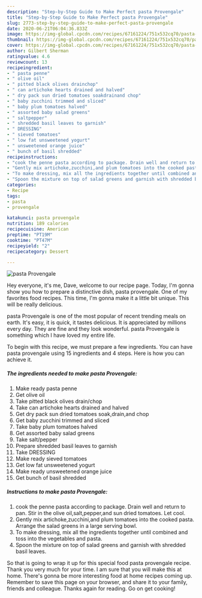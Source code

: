 ```yaml
---
description: "Step-by-Step Guide to Make Perfect pasta Provengale"
title: "Step-by-Step Guide to Make Perfect pasta Provengale"
slug: 2773-step-by-step-guide-to-make-perfect-pasta-provengale
date: 2020-06-21T06:04:36.833Z
image: https://img-global.cpcdn.com/recipes/67161224/751x532cq70/pasta-provengale-recipe-main-photo.jpg
thumbnail: https://img-global.cpcdn.com/recipes/67161224/751x532cq70/pasta-provengale-recipe-main-photo.jpg
cover: https://img-global.cpcdn.com/recipes/67161224/751x532cq70/pasta-provengale-recipe-main-photo.jpg
author: Gilbert Sherman
ratingvalue: 4.6
reviewcount: 13
recipeingredient:
- " pasta penne"
- " olive oil"
- " pitted black olives drainchop"
- " can artichoke hearts drained and halved"
- " dry pack sun dried tomatoes soakdrainand chop"
- " baby zucchini trimmed and sliced"
- " baby plum tomatoes halved"
- " assorted baby salad greens"
- " saltpepper"
- " shredded basil leaves to garnish"
- " DRESSING"
- " sieved tomatoes"
- " low fat unsweetened yogurt"
- " unsweetened orange juice"
- " bunch of basil shredded"
recipeinstructions:
- "cook the penne pasta according to package. Drain well and return to pan. Stir in the olive oil,salt,pepper,and sun dried tomatoes. Let cool."
- "Gently mix artichoke,zucchini,and plum tomatoes into the cooked pasta. Arrange the salad greens in a large serving bowl."
- "To make dressing, mix all the ingredients together until combined and toss into the vegetables and pasta."
- "Spoon the mixture on top of salad greens and garnish with shredded basil leaves."
categories:
- Recipe
tags:
- pasta
- provengale

katakunci: pasta provengale 
nutrition: 189 calories
recipecuisine: American
preptime: "PT19M"
cooktime: "PT47M"
recipeyield: "2"
recipecategory: Dessert

---
```



![pasta Provengale](https://img-global.cpcdn.com/recipes/67161224/751x532cq70/pasta-provengale-recipe-main-photo.jpg)

Hey everyone, it's me, Dave, welcome to our recipe page. Today, I'm gonna show you how to prepare a distinctive dish, pasta provengale. One of my favorites food recipes. This time, I'm gonna make it a little bit unique. This will be really delicious.

pasta Provengale is one of the most popular of recent trending meals on earth. It's easy, it is quick, it tastes delicious. It is appreciated by millions every day. They are fine and they look wonderful. pasta Provengale is something which I have loved my entire life.




To begin with this recipe, we must prepare a few ingredients. You can have pasta provengale using 15 ingredients and 4 steps. Here is how you can achieve it.

<!--inarticleads1-->

##### The ingredients needed to make pasta Provengale:

1. Make ready  pasta penne
1. Get  olive oil
1. Take  pitted black olives drain/chop
1. Take  can artichoke hearts drained and halved
1. Get  dry pack sun dried tomatoes soak,drain,and chop
1. Get  baby zucchini trimmed and sliced
1. Take  baby plum tomatoes halved
1. Get  assorted baby salad greens
1. Take  salt/pepper
1. Prepare  shredded basil leaves to garnish
1. Take  DRESSING
1. Make ready  sieved tomatoes
1. Get  low fat unsweetened yogurt
1. Make ready  unsweetened orange juice
1. Get  bunch of basil shredded




<!--inarticleads2-->

##### Instructions to make pasta Provengale:

1. cook the penne pasta according to package. Drain well and return to pan. Stir in the olive oil,salt,pepper,and sun dried tomatoes. Let cool.
1. Gently mix artichoke,zucchini,and plum tomatoes into the cooked pasta. Arrange the salad greens in a large serving bowl.
1. To make dressing, mix all the ingredients together until combined and toss into the vegetables and pasta.
1. Spoon the mixture on top of salad greens and garnish with shredded basil leaves.




So that is going to wrap it up for this special food pasta provengale recipe. Thank you very much for your time. I am sure that you will make this at home. There's gonna be more interesting food at home recipes coming up. Remember to save this page on your browser, and share it to your family, friends and colleague. Thanks again for reading. Go on get cooking!
